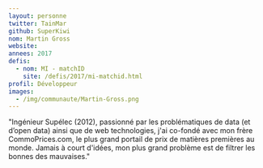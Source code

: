 ```yaml
---
layout: personne
twitter: TainMar
github: SuperKiwi
nom: Martin Gross
website:
annees: 2017
defis:
  - nom: MI - matchID
    site: /defis/2017/mi-matchid.html
profil: Développeur
images:
  - /img/communaute/Martin-Gross.png
---
```


"Ingénieur Supélec (2012), passionné par les problématiques de data (et
d’open data) ainsi que de web technologies, j'ai co-fondé avec mon
frère CommoPrices.com, le plus grand portail de prix de matières
premières au monde. Jamais à court d'idées, mon plus grand problème
est de filtrer les bonnes des mauvaises."

